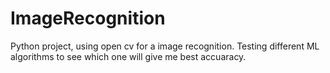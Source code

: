 # ImageRecognition
Python project, using open cv for a image recognition. Testing different ML algorithms to see which one will give me best accuaracy.

